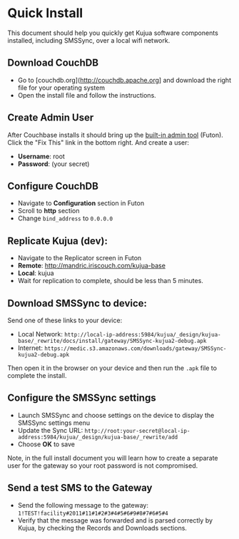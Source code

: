 # Quick Install 

This document should help you quickly get Kujua software components installed,
including SMSSync, over a local wifi network.

## Download CouchDB

* Go to [couchdb.org](http://couchdb.apache.org] and download the right file for your operating system
* Open the install file and follow the instructions.

## Create Admin User

After Couchbase installs it should bring up the [built-in admin tool](http://localhost:5984/_utils) (Futon).
Click the "Fix This" link in the bottom right.  And create a user:

* **Username**: root
* **Password**: (your secret)

## Configure CouchDB 

* Navigate to **Configuration** section in Futon
* Scroll to **http** section
* Change `bind_address` to `0.0.0.0`

## Replicate Kujua (dev):

* Navigate to the Replicator screen in Futon 
* **Remote**: http://mandric.iriscouch.com/kujua-base
* **Local**: kujua
* Wait for replication to complete, should be less than 5 minutes.

## Download SMSSync to device:

Send one of these links to your device:

* Local Network: `http://local-ip-address:5984/kujua/_design/kujua-base/_rewrite/docs/install/gateway/SMSSync-kujua2-debug.apk`
* Internet: `https://medic.s3.amazonaws.com/downloads/gateway/SMSSync-kujua2-debug.apk`

Then open it in the browser on your device and then run the `.apk` file to complete the install.

## Configure the SMSSync settings

* Launch SMSSync and choose settings on the device to display the SMSSync settings menu
* Update the Sync URL: `http://root:your-secret@local-ip-address:5984/kujua/_design/kujua-base/_rewrite/add`
* Choose **OK** to save

Note, in the full install document you will learn how to create a separate user
for the gateway so your root password is not compromised.

## Send a test SMS to the Gateway

* Send the following message to the gateway: `1!TEST!facility#2011#11#1#2#3#4#5#6#9#8#7#6#5#4`
* Verify that the message was forwarded and is parsed correctly by Kujua, by checking the Records and Downloads sections.

